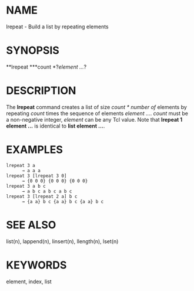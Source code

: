 # NAME

lrepeat - Build a list by repeating elements

# SYNOPSIS

**lrepeat ***count *?*element \...*?

# DESCRIPTION

The **lrepeat** command creates a list of size *count \* number of*
elements by repeating *count* times the sequence of elements *element
\...*. *count* must be a non-negative integer, *element* can be any Tcl
value. Note that **lrepeat 1 element \...** is identical to **list
element \...**.

# EXAMPLES

    lrepeat 3 a
          → a a a
    lrepeat 3 [lrepeat 3 0]
          → {0 0 0} {0 0 0} {0 0 0}
    lrepeat 3 a b c
          → a b c a b c a b c
    lrepeat 3 [lrepeat 2 a] b c
          → {a a} b c {a a} b c {a a} b c

# SEE ALSO

list(n), lappend(n), linsert(n), llength(n), lset(n)

# KEYWORDS

element, index, list
